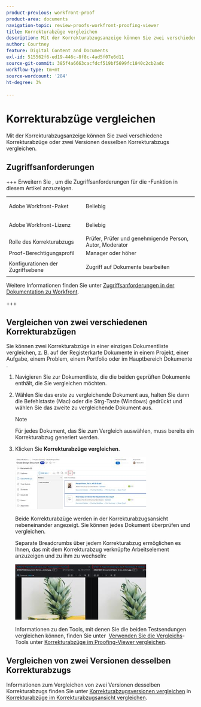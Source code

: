 ```yaml
---
product-previous: workfront-proof
product-area: documents
navigation-topic: review-proofs-workfront-proofing-viewer
title: Korrekturabzüge vergleichen
description: Mit der Korrekturabzugsanzeige können Sie zwei verschiedene Korrekturabzüge oder zwei Versionen desselben Korrekturabzugs vergleichen.
author: Courtney
feature: Digital Content and Documents
exl-id: 515562f6-ed19-446c-8f8c-4ad5f07e6d11
source-git-commit: 385f4a6663cacfdcf519bf5699fc1840c2cb2adc
workflow-type: tm+mt
source-wordcount: '284'
ht-degree: 3%

---
```


# Korrekturabzüge vergleichen

Mit der Korrekturabzugsanzeige können Sie zwei verschiedene Korrekturabzüge oder zwei Versionen desselben Korrekturabzugs vergleichen.

## Zugriffsanforderungen

+++ Erweitern Sie , um die Zugriffsanforderungen für die -Funktion in diesem Artikel anzuzeigen.

<table style="table-layout:auto"> 
 <col> 
 <col> 
 <tbody> 
  <tr> 
   <td role="rowheader">Adobe Workfront-Paket</td> 
   <td> <p>Beliebig</p> </td> 
  </tr> 
  <tr> 
   <td role="rowheader">Adobe Workfront-Lizenz</td> 
   <td> <p>Beliebig</p> </td> 
  </tr> 
  <tr> 
   <td role="rowheader">Rolle des Korrekturabzugs </td> 
   <td>Prüfer, Prüfer und genehmigende Person, Autor, Moderator</td> 
  </tr> 
  <tr> 
   <td role="rowheader">Proof-Berechtigungsprofil </td> 
   <td>Manager oder höher</td> 
  </tr> 
  <tr> 
   <td role="rowheader">Konfigurationen der Zugriffsebene</td> 
   <td> <p>Zugriff auf Dokumente bearbeiten</p> </td> 
  </tr> 
 </tbody> 
</table>

Weitere Informationen finden Sie unter [Zugriffsanforderungen in der Dokumentation zu Workfront](/help/quicksilver/administration-and-setup/add-users/access-levels-and-object-permissions/access-level-requirements-in-documentation.md).

+++

## Vergleichen von zwei verschiedenen Korrekturabzügen

Sie können zwei Korrekturabzüge in einer einzigen Dokumentliste vergleichen, z. B. auf der Registerkarte Dokumente in einem Projekt, einer Aufgabe, einem Problem, einem Portfolio oder im Hauptbereich Dokumente .

1. Navigieren Sie zur Dokumentliste, die die beiden geprüften Dokumente enthält, die Sie vergleichen möchten.
1. Wählen Sie das erste zu vergleichende Dokument aus, halten Sie dann die Befehlstaste (Mac) oder die Strg-Taste (Windows) gedrückt und wählen Sie das zweite zu vergleichende Dokument aus.

   >[!NOTE]
   >
   >Für jedes Dokument, das Sie zum Vergleich auswählen, muss bereits ein Korrekturabzug generiert werden.

1. Klicken Sie **Korrekturabzüge vergleichen**.

   <!--
   <p data-mc-conditions="QuicksilverOrClassic.Draft mode">If this button is not visible, ensure that two proofed documents are selected.</p>
   -->

   ![Testsendungen vergleichen](assets/compare-proofs-select-docs-350x138.jpg)

   Beide Korrekturabzüge werden in der Korrekturabzugsansicht nebeneinander angezeigt. Sie können jedes Dokument überprüfen und vergleichen.

   Separate Breadcrumbs über jedem Korrekturabzug ermöglichen es Ihnen, das mit dem Korrekturabzug verknüpfte Arbeitselement anzuzeigen und zu ihm zu wechseln:

   ![Korrekturabzüge vergleichen - Breadcrumbs](assets/compare-proofs-breadcrumbs-350x148.jpg)

   Informationen zu den Tools, mit denen Sie die beiden Testsendungen vergleichen können, finden Sie unter  [Verwenden Sie die Vergleichs](../../../../workfront-proof/wp-work-proofsfiles/review-proofs-wpv/compare-proofs.md#using-compare-tools)-Tools unter [Korrekturabzüge im Proofing-Viewer vergleichen](../../../../workfront-proof/wp-work-proofsfiles/review-proofs-wpv/compare-proofs.md).

## Vergleichen von zwei Versionen desselben Korrekturabzugs

Informationen zum Vergleichen von zwei Versionen desselben Korrekturabzugs finden Sie unter [Korrekturabzugsversionen vergleichen](../../../../workfront-proof/wp-work-proofsfiles/review-proofs-wpv/compare-proofs.md#comparing-proof-versions) in [Korrekturabzüge im Korrekturabzugsansicht vergleichen](../../../../workfront-proof/wp-work-proofsfiles/review-proofs-wpv/compare-proofs.md).
